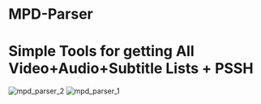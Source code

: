 # MPD-Parser
# Simple Tools for getting All Video+Audio+Subtitle Lists + PSSH
![mpd_parser_2](https://github.com/TANZ-lab/MPD-PARSER/assets/85926469/e55a3176-4d4c-4176-ac58-2f46c8090411)
![mpd_parser_1](https://github.com/TANZ-lab/MPD-PARSER/assets/85926469/1a010b33-ea8d-41b0-804a-9fd119564606)
